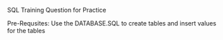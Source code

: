 SQL Training Question for Practice

Pre-Requsites:
Use the DATABASE.SQL to create tables and insert values for the tables
